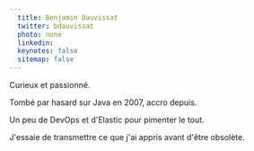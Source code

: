 ```yaml
---
  title: Benjamin Dauvissat
  twitter: bdauvissat
  photo: none
  linkedin: 
  keynotes: false
  sitemap: false
---
```

Curieux et passionné.

Tombé par hasard sur Java en 2007, accro depuis.

Un peu de DevOps et d'Elastic pour pimenter le tout.

J'essaie de transmettre ce que j'ai appris avant d'être obsolète.
